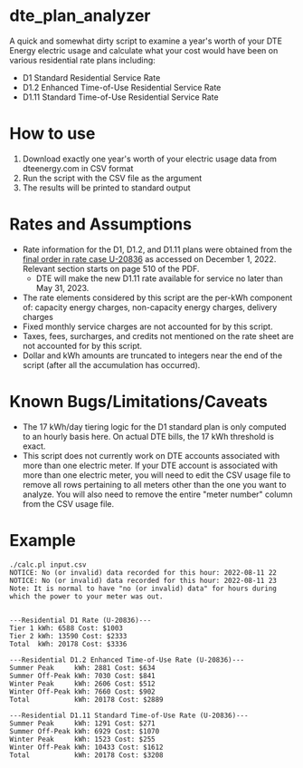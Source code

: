 # dte_plan_analyzer
A quick and somewhat dirty script to examine a year's worth of your DTE Energy electric usage and calculate what your cost would have been on various residential rate plans including:
* D1 Standard Residential Service Rate
* D1.2 Enhanced Time-of-Use Residential Service Rate
* D1.11 Standard Time-of-Use Residential Service Rate


# How to use 
1. Download exactly one year's worth of your electric usage data from dteenergy.com in CSV format
2. Run the script with the CSV file as the argument
3. The results will be printed to standard output

# Rates and Assumptions
* Rate information for the D1, D1.2, and D1.11 plans were obtained from the [final order in rate case U-20836](https://mi-psc.force.com/sfc/servlet.shepherd/version/download/0688y0000058iIbAAI) as accessed on December 1, 2022. Relevant section starts on page 510 of the PDF. 
    * DTE will make the new D1.11 rate available for service no later than May 31, 2023. 
* The rate elements considered by this script are the per-kWh component of: capacity energy charges, non-capacity energy charges, delivery charges
* Fixed monthly service charges are not accounted for by this script.
* Taxes, fees, surcharges, and credits not mentioned on the rate sheet are not accounted for by this script.
* Dollar and kWh amounts are truncated to integers near the end of the script (after all the accumulation has occurred).

# Known Bugs/Limitations/Caveats
* The 17 kWh/day tiering logic for the D1 standard plan is only computed to an hourly basis here. On actual DTE bills, the 17 kWh threshold is exact.
* This script does not currently work on DTE accounts associated with more than one electric meter. If your DTE account is associated with more than one electric meter, you will need to edit the CSV usage file to remove all rows pertaining to all meters other than the one you want to analyze. You will also need to remove the entire "meter number" column from the CSV usage file.

# Example
    ./calc.pl input.csv
    NOTICE: No (or invalid) data recorded for this hour: 2022-08-11 22
    NOTICE: No (or invalid) data recorded for this hour: 2022-08-11 23
    Note: It is normal to have "no (or invalid) data" for hours during which the power to your meter was out.
    
    
    ---Residential D1 Rate (U-20836)---
    Tier 1 kWh: 6588 Cost: $1003
    Tier 2 kWh: 13590 Cost: $2333
    Total  kWh: 20178 Cost: $3336
    
    ---Residential D1.2 Enhanced Time-of-Use Rate (U-20836)---
    Summer Peak     kWh: 2881 Cost: $634
    Summer Off-Peak kWh: 7030 Cost: $841
    Winter Peak     kWh: 2606 Cost: $512
    Winter Off-Peak kWh: 7660 Cost: $902
    Total           kWh: 20178 Cost: $2889
    
    ---Residential D1.11 Standard Time-of-Use Rate (U-20836)---
    Summer Peak     kWh: 1291 Cost: $271
    Summer Off-Peak kWh: 6929 Cost: $1070
    Winter Peak     kWh: 1523 Cost: $255
    Winter Off-Peak kWh: 10433 Cost: $1612
    Total           kWh: 20178 Cost: $3208

